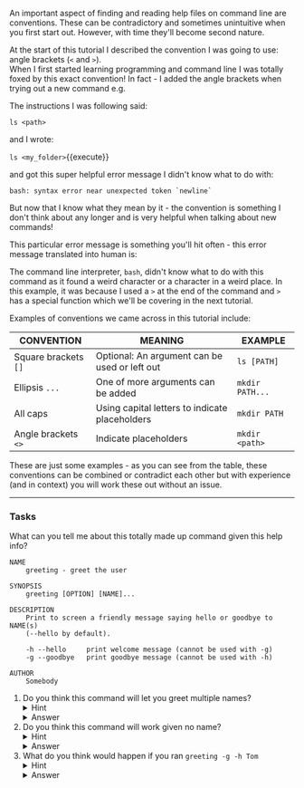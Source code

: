 An important aspect of finding and reading help files on command line are 
conventions. These can be contradictory and sometimes unintuitive when you first
start out. However, with time they'll become second nature.

At the start of this tutorial I described the convention I was going to use: 
angle brackets (`<` and `>`).  
When I first started learning programming and command line I 
was totally foxed by this exact convention! In fact - I added the 
angle brackets when trying out a new command e.g.

The instructions I was following said:

`ls <path>`

and I wrote:

`ls <my_folder>`{{execute}}

and got this super helpful error message I didn't know what to do with:

``bash: syntax error near unexpected token `newline` ``

But now that I know what they mean by it - the convention is something I don't 
think about any longer and is very helpful when talking about new commands!

This particular error message is something you'll hit often - this error 
message translated into human is:

The command line interpreter, `bash`, didn't know what to do with this command 
 as it found a weird character or a character in a weird place.  In this example, 
 it was because I used a `>` at the end of the command and `>` has a special 
 function which we'll be covering in the next tutorial.
 
 Examples of conventions we came across in this tutorial include:
 
 CONVENTION | MEANING | EXAMPLE
 -----------|---------|---------
 Square brackets `[]`| Optional: An argument can be used or left out| `ls [PATH]`
 Ellipsis `...`|One of more arguments can be added| `mkdir PATH...`
 All caps| Using capital letters to indicate placeholders | `mkdir PATH`
 Angle brackets `<>`| Indicate placeholders | `mkdir <path>`
 
 These are just some examples - as you can see from the table, these 
 conventions can be combined or contradict each other but with experience
 (and in context) you will work these out without an issue.
 
 ______
 
 ### Tasks
 
 What can you tell me about this totally made up command given this help info?
 
 
```
NAME
    greeting - greet the user

SYNOPSIS
    greeting [OPTION] [NAME]...
    
DESCRIPTION
    Print to screen a friendly message saying hello or goodbye to NAME(s) 
    (--hello by default).
    
    -h --hello     print welcome message (cannot be used with -g)
    -g --goodbye   print goodbye message (cannot be used with -h)
    
AUTHOR
    Somebody 
```
1) Do you think this command will let you greet multiple names?
    <details>
        <summary>Hint</summary>
            Have a think about the meaning of `[NAME]...`
    </details>
    <details>
        <summary>Answer</summary>
            Yes - the ellipsis after NAME suggests you can.
    </details>
2) Do you think this command will work given no name?
    <details>
        <summary>Hint</summary>
            Have a think about the meaning of `[NAME]...`
    </details>
    <details>
        <summary>Answer</summary>
            Yes, because NAME is given in square brackets.
    </details>
2) What do you think would happen if you ran `greeting -g -h Tom`
    <details>
        <summary>Hint</summary>
            Have a look at the descriptions of `-h` and `-g`
    </details>
    <details>
        <summary>Answer</summary>
            The program will likely display an error instead of greeting anyone.
    </details>

 
